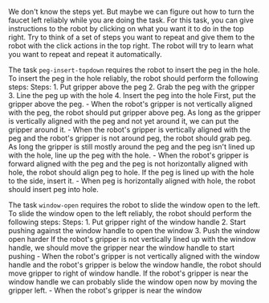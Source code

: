 
We don't know the steps yet. But maybe we can figure out how to turn the faucet left reliably while you are doing the task. For this task, you can give instructions to the robot by clicking on what you want it to do in the top right. Try to think of a set of steps you want to repeat and give them to the robot with the click actions in the top right. The robot will try to learn what you want to repeat and repeat it automatically.

The task `peg-insert-topdown` requires the robot to insert the peg in the hole.
To insert the peg in the hole reliably, the robot should perform the following steps:
    Steps:  1. Put gripper above the peg  2. Grab the peg with the gripper  3. Line the peg up with the hole  4. Insert the peg into the hole
    First, put the gripper above the peg.
    - When the robot's gripper is not vertically aligned with the peg, the robot should put gripper above peg.
    As long as the gripper is vertically aligned with the peg and not yet around it, we can put the gripper around it.
    - When the robot's gripper is vertically aligned with the peg and the robot's gripper is not around peg, the robot should grab peg.
    As long the gripper is still mostly around the peg and the peg isn't lined up with the hole, line up the peg with the hole.
    - When the robot's gripper is forward aligned with the peg and the peg is not horizontally aligned with hole, the robot should align peg to hole.
    If the peg is lined up with the hole to the side, insert it.
    - When peg is horizontally aligned with hole, the robot should insert peg into hole.

The task `window-open` requires the robot to slide the window open to the left.
To slide the window open to the left reliably, the robot should perform the following steps:
    Steps:  1. Put gripper right of the window handle  2. Start pushing against the window handle to open the window  3. Push the window open harder
    If the robot's gripper is not vertically lined up with the window handle, we should move the gripper near the window handle to start pushing
    - When the robot's gripper is not vertically aligned with the window handle and the robot's gripper is below the window handle, the robot should move gripper to right of window handle.
    If the robot's gripper is near the window handle we can probably slide the window open now by moving the gripper left.
    - When the robot's gripper is near the window